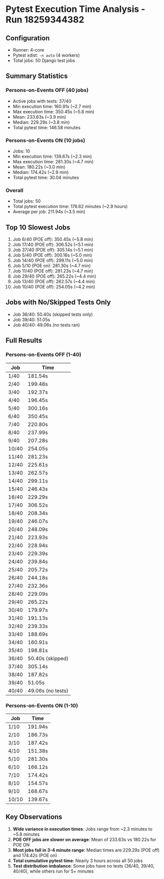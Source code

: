 # Pytest Execution Time Analysis - Run 18259344382

## Configuration

- Runner: 4-core
- Pytest xdist: `-n auto` (4 workers)
- Total jobs: 50 Django test jobs

## Summary Statistics

### Persons-on-Events OFF (40 jobs)

- Active jobs with tests: 37/40
- Min execution time: 160.91s (~2.7 min)
- Max execution time: 350.45s (~5.8 min)
- Mean: 233.63s (~3.9 min)
- Median: 229.29s (~3.8 min)
- Total pytest time: 146.58 minutes

### Persons-on-Events ON (10 jobs)

- Jobs: 10
- Min execution time: 139.67s (~2.3 min)
- Max execution time: 281.30s (~4.7 min)
- Mean: 180.22s (~3.0 min)
- Median: 174.42s (~2.9 min)
- Total pytest time: 30.04 minutes

### Overall

- Total jobs: 50
- Total pytest execution time: 176.62 minutes (~2.9 hours)
- Average per job: 211.94s (~3.5 min)

## Top 10 Slowest Jobs

1. Job 6/40 (POE off): 350.45s (~5.8 min)
2. Job 17/40 (POE off): 306.52s (~5.1 min)
3. Job 37/40 (POE off): 305.14s (~5.1 min)
4. Job 5/40 (POE off): 300.16s (~5.0 min)
5. Job 14/40 (POE off): 299.11s (~5.0 min)
6. Job 5/10 (POE on): 281.30s (~4.7 min)
7. Job 11/40 (POE off): 281.23s (~4.7 min)
8. Job 29/40 (POE off): 265.22s (~4.4 min)
9. Job 13/40 (POE off): 262.57s (~4.4 min)
10. Job 10/40 (POE off): 254.05s (~4.2 min)

## Jobs with No/Skipped Tests Only

- Job 36/40: 50.40s (skipped tests only)
- Job 39/40: 51.05s
- Job 40/40: 49.06s (no tests ran)

## Full Results

### Persons-on-Events OFF (1-40)

| Job   | Time              |
| ----- | ----------------- |
| 1/40  | 181.54s           |
| 2/40  | 199.48s           |
| 3/40  | 192.37s           |
| 4/40  | 196.45s           |
| 5/40  | 300.16s           |
| 6/40  | 350.45s           |
| 7/40  | 220.80s           |
| 8/40  | 237.99s           |
| 9/40  | 207.28s           |
| 10/40 | 254.05s           |
| 11/40 | 281.23s           |
| 12/40 | 225.61s           |
| 13/40 | 262.57s           |
| 14/40 | 299.11s           |
| 15/40 | 246.43s           |
| 16/40 | 229.29s           |
| 17/40 | 306.52s           |
| 18/40 | 208.34s           |
| 19/40 | 246.07s           |
| 20/40 | 248.09s           |
| 21/40 | 223.93s           |
| 22/40 | 228.94s           |
| 23/40 | 229.39s           |
| 24/40 | 239.84s           |
| 25/40 | 205.72s           |
| 26/40 | 244.18s           |
| 27/40 | 232.36s           |
| 28/40 | 229.09s           |
| 29/40 | 265.22s           |
| 30/40 | 179.97s           |
| 31/40 | 191.13s           |
| 32/40 | 239.33s           |
| 33/40 | 188.69s           |
| 34/40 | 160.91s           |
| 35/40 | 198.81s           |
| 36/40 | 50.40s (skipped)  |
| 37/40 | 305.14s           |
| 38/40 | 187.82s           |
| 39/40 | 51.05s            |
| 40/40 | 49.06s (no tests) |

### Persons-on-Events ON (1-10)

| Job   | Time    |
| ----- | ------- |
| 1/10  | 191.94s |
| 2/10  | 186.73s |
| 3/10  | 187.42s |
| 4/10  | 151.38s |
| 5/10  | 281.30s |
| 6/10  | 166.12s |
| 7/10  | 174.42s |
| 8/10  | 154.57s |
| 9/10  | 168.67s |
| 10/10 | 139.67s |

## Key Observations

1. **Wide variance in execution times**: Jobs range from ~2.3 minutes to ~5.8 minutes
2. **POE OFF jobs are slower on average**: Mean of 233.63s vs 180.22s for POE ON
3. **Most jobs fall in 3-4 minute range**: Median times are 229.29s (POE off) and 174.42s (POE on)
4. **Total cumulative pytest time**: Nearly 3 hours across all 50 jobs
5. **Test distribution imbalance**: Some jobs have no tests (36/40, 39/40, 40/40), while others run for 5+ minutes
